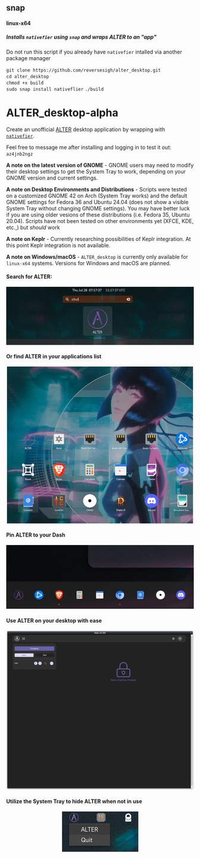 ## snap  
#### linux-x64  
##### Installs `nativefier` using `snap` and wraps ALTER to an "app"   
Do not run this script if you already have `nativefier` intalled via another package manager 
  
`git clone https://github.com/reversesigh/alter_desktop.git`  
`cd alter_desktop`  
`chmod +x build`  
`sudo snap install nativeflier`
`./build`  
  

# ALTER_desktop-alpha  
  
Create an unofficial [ALTER](https://altermail.live/) desktop application by wrapping with [`nativefier`](https://github.com/nativefier/nativefier).  
  
Feel free to message me after installing and logging in to test it out: `az4jnb2ngz`  
  
**A note on the latest version of GNOME** - GNOME users may need to modify their desktop settings to get the System Tray to work, depending on your GNOME version and current settings.  

**A note on Desktop Environments and Distributions** - Scripts were tested on a customized GNOME 42 on Arch (System Tray works) and the default GNOME settings for Fedora 36 and Ubuntu 24.04 (does not show a visible System Tray without changing GNOME settings). You may have better luck if you are using older vesions of these distributions (i.e. Fedora 35, Ubuntu 20.04). Scripts have not been tested on other environments yet (XFCE, KDE, etc.,) but *should* work    
  
**A note on Keplr** - Currently researching possibilities of Keplr integration. At this point Keplr integration is not available.  
  
**A note on Windows/macOS** - `ALTER_desktop` is currently only available for `linux-x64` systems. Versions for Windows and macOS are planned.  
  
    
    
#### Search for ALTER:  
<p align="center">
<img src="ALTER_shell.png">
</P>  
  
#### Or find ALTER in your applications list  
<p align="center">
<img src="ALTER_applist.png">
</P>  
  
#### Pin ALTER to your Dash
<p align="center">
<img src="ALTER_dash.png">
</P>  
  
#### Use ALTER on your desktop with ease
<p align="center">
<img src="ALTER_desktop.png">   
</p>  
  
#### Utilize the System Tray to hide ALTER when not in use
<p align="center">
<img src="ALTER_tray.png">
</P>  
